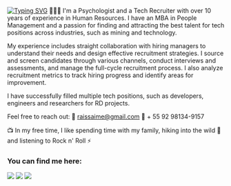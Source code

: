 [![Typing SVG](https://readme-typing-svg.herokuapp.com/?color=FFFAFA&size=35&center=true&vCenter=true&width=1000&lines=Hey+there+I'm+Raíssa+Aimê;Welcome+and+be+kind!!!+🖖)](https://git.io/typing-svg)
👨🏻‍🚀 I'm a Psychologist and a Tech Recruiter with over 10 years of experience in Human Resources. I have an MBA in People Management and a passion for finding and attracting the best talent for tech positions across industries, such as mining and technology.

My experience includes straight collaboration with hiring managers to understand their needs and design effective recruitment strategies. I source and screen candidates through various channels, conduct interviews and assessments, and manage the full-cycle recruitment process. I also analyze recruitment metrics to track hiring progress and identify areas for improvement. 

I have successfully filled multiple tech positions, such as developers, engineers and researchers for RD projects.

Feel free to reach out:
📧 raissaime@gmail.com 
📲 + 55 92 98134-9157 

📺 In my free time, I like spending time with my family, hiking into the wild 🌱and listening to Rock n' Roll ⚡

<h3 align="left">You can find me here:</h3>
<p align="left">
<div> 
<a href = "mailto:raissaime@gmail.com"><img src="https://img.shields.io/badge/-Gmail-%23333?style=for-the-badge&logo=gmail&logoColor=red" target="_blank"></a>
<a href="https://www.linkedin.com/in/raissa-aime" target="_blank"><img src="https://img.shields.io/badge/-LinkedIn-%230077B5?style=for-the-badge&logo=linkedin&logoColor=white" target="_blank"></a>
<a href="https://api.whatsapp.com/send?phone=5592981349157" target="_blank"><img src="https://img.shields.io/badge/WhatsApp-25D366?style=for-the-badge&logo=whatsapp&logoColor=white" target="_blank"></a>
</div>
